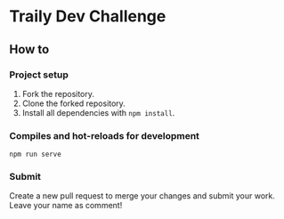 # Traily Dev Challenge

## How to
### Project setup
1. Fork the repository.
2. Clone the forked repository.  
3. Install all dependencies with `npm install`.

### Compiles and hot-reloads for development
```
npm run serve
```

### Submit
Create a new pull request to merge your changes and submit your work. Leave your name as comment!